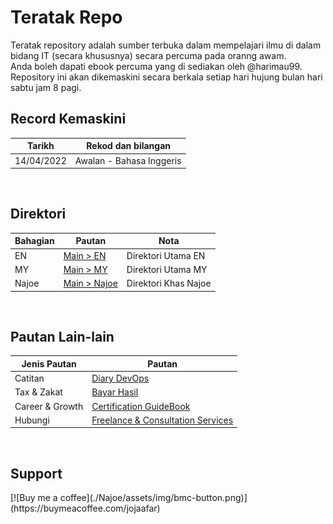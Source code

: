 # Teratak Repo

Teratak repository adalah sumber terbuka dalam mempelajari ilmu di dalam bidang IT (secara khususnya) secara percuma pada oranng awam. <br/>
Anda boleh dapati ebook percuma yang di sediakan oleh @harimau99. <br/>
Repository ini akan dikemaskini secara berkala setiap hari hujung bulan hari sabtu jam 8 pagi.
<br/>


## Record Kemaskini

|       Tarikh          |       Rekod dan bilangan      |
|-----------------------|-------------------------------|
|     14/04/2022        | Awalan - Bahasa Inggeris      |

<br />


## Direktori

|       Bahagian        |                               Pautan                                          |               Nota            |
|-----------------------|-------------------------------------------------------------------------------|-------------------------------|
|       EN              |[Main > EN](https://github.com/harimau99/teratak-repo/tree/main/EN)            |       Direktori Utama EN      |
|       MY              |[Main > MY](https://github.com/harimau99/teratak-repo/tree/main/MY)            |       Direktori Utama MY      |
|       Najoe           |[Main > Najoe](https://github.com/harimau99/teratak-repo/tree/main/Najoe)      |       Direktori Khas Najoe    |

<br />

## Pautan Lain-lain

|     Jenis Pautan      |          Pautan               |
|-----------------------|-------------------------------|
|    Catitan            |[Diary DevOps](https://github.com/harimau99/DevOps-Diary)|
|   Tax & Zakat         |[Bayar Hasil](https://github.com/harimau99/BayarHasil)|
|  Career & Growth      |[Certification GuideBook](https://github.com/harimau99/Certification-Guidebook)|
|  Hubungi              |[Freelance & Consultation Services](https://bit.ly/book-najoe)|

<br />

## Support
<span class="buycoffee">
[![Buy me a coffee](./Najoe/assets/img/bmc-button.png)](https://buymeacoffee.com/jojaafar)
</span>

<style>
  .buycoffee{
    width: 50%;
    height: 50%;
    float: center;
  }
</style> 
